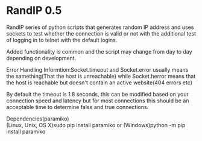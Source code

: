 # RandIP 0.5
RandIP series of python scripts that generates random IP address and uses sockets to test whether the connection is valid or not with the additional test of logging in to telnet with the default logins.

Added functionality is common and the script may change from day to day depending on development.



Error Handling Informtion:Socket.timeout and Socket.error usually means the samething(That the host is unreachable) while Socket.herror means that the host is reachable but doesn't contain an active website(404 errors etc)

By default the timeout is 1.8 seconds, this can be modified based on your connection speed and latency but for most connections this should be an acceptable time to determine false and true connections.

Dependencies(paramiko)
<br>
(Linux, Unix, OS X)sudo pip install paramiko or (Windows)python -m pip install paramiko
